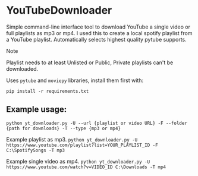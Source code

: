 # YouTubeDownloader
Simple command-line interface tool to download YouTube a single video or full playlists as mp3 or mp4. I used this to create a local spotify playlist from a YouTube playlist. Automatically selects highest quality pytube supports.

> [!NOTE]
> Playlist needs to at least Unlisted or Public, Private playlists can't be downloaded.
> 
> Uses ```pytube``` and ```moviepy``` libraries, install them first with:
> 
> ```pip install -r requirements.txt```

## Example usage:
```python yt_downloader.py -U --url {playlist or video URL} -F --folder {path for downloads} -T --type {mp3 or mp4}```

Example playlist as mp3.
```python yt_downloader.py -U https://www.youtube.com/playlist?list=YOUR_PLAYLIST_ID -F C:\SpotifySongs -T mp3```

Example single video as mp4.
```python yt_downloader.py -U https://www.youtube.com/watch?v=VIDEO_ID C:\Downloads -T mp4```
